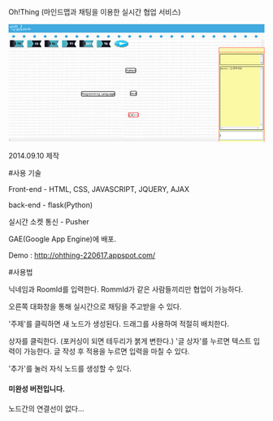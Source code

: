 Oh!Thing (마인드맵과 채팅을 이용한 실시간 협업 서비스)

![main](./gitimg/ex.jpg)

2014.09.10 제작

#사용 기술

Front-end - HTML, CSS, JAVASCRIPT, JQUERY, AJAX

back-end - flask(Python)

실시간 소켓 통신 - Pusher

GAE(Google App Engine)에 배포.

Demo : http://ohthing-220617.appspot.com/

#사용법

닉네임과 RoomId를 입력한다.
RommId가 같은 사람들끼리만 협업이 가능하다.

오른쪽 대화창을 통해 실시간으로 채팅을 주고받을 수 있다.

'주제'를 클릭하면 새 노드가 생성된다.
드래그를 사용하여 적절히 배치한다.

상자를 클릭한다. (포커싱이 되면 테두리가 붉게 변한다.)
'글 상자'를 누르면 텍스트 입력이 가능한다.
글 작성 후 적용을 누르면 입력을 마칠 수 있다.

'추가'를 눌러 자식 노드를 생성할 수 있다.


#### 미완성 버전입니다.
노드간의 연결선이 없다...   
